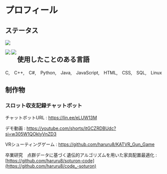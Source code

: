 # プロフィール

## ステータス
![](https://github-readme-stats.vercel.app/api/top-langs?username=haruru8&show_icons=true&locale=en&layout=compact)

<img align="left" src="https://github-readme-stats.vercel.app/api/top-langs/?username=haruru8&hide=HLSL,ShaderLab" />

<img align="left" src="https://github-readme-stats.vercel.app/api/top-langs/?username=tetsuzawa&hide=jupyter%20notebook,shaderlab,tex,c%23&langs_count=9" />


## 使用したことのある言語
C,　C++,　C#,　Python,　Java,　JavaScript,　HTML,　CSS,　SQL,　Linux

## 制作物

### スロット収支記録チャットボット　
チャットボットURL : https://lin.ee/eLUW13M 

デモ動画 : https://youtube.com/shorts/itGCZRDBUdc?si=w305W1QOkIyVnZD3

VRシューティングゲーム : https://github.com/haruru8/KATVR_Gun_Game

卒業研究　点群データに基づく遺伝的アルゴリズムを用いた家具配置最適化 : [https://github.com/haruru8/soturon-code](https://github.com/haruru8/code_-soturon)
